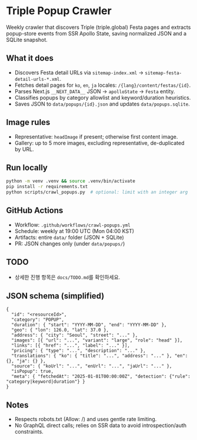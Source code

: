 # Triple Popup Crawler

Weekly crawler that discovers Triple (triple.global) Festa pages and extracts popup-store events from SSR Apollo State, saving normalized JSON and a SQLite snapshot.

## What it does
- Discovers Festa detail URLs via `sitemap-index.xml` → `sitemap-festa-detail-urls-*.xml`.
- Fetches detail pages for `ko`, `en`, `ja` locales: `/{lang}/content/festas/{id}`.
- Parses Next.js `__NEXT_DATA__` JSON → `apolloState` → `Festa` entity.
- Classifies popups by category allowlist and keyword/duration heuristics.
- Saves JSON to `data/popups/{id}.json` and updates `data/popups.sqlite`.

## Image rules
- Representative: `headImage` if present; otherwise first content image.
- Gallery: up to 5 more images, excluding representative, de-duplicated by URL.

## Run locally
```bash
python -m venv .venv && source .venv/bin/activate
pip install -r requirements.txt
python scripts/crawl_popups.py  # optional: limit with an integer arg
```

## GitHub Actions
- Workflow: `.github/workflows/crawl-popups.yml`
- Schedule: weekly at 19:00 UTC (Mon 04:00 KST)
- Artifacts: entire `data/` folder (JSON + SQLite)
- PR: JSON changes only (under `data/popups/`)

## TODO
- 상세한 진행 항목은 `docs/TODO.md`를 확인하세요.

## JSON schema (simplified)
```jsonc
{
  "id": "<resourceId>",
  "category": "POPUP",
  "duration": { "start": "YYYY-MM-DD", "end": "YYYY-MM-DD" },
  "geo": { "lon": 126.0, "lat": 37.0 },
  "address": { "city": "Seoul", "street": "..." },
  "images": [{ "url": "...", "variant": "large", "role": "head" }],
  "links": [{ "href": "...", "label": "..." }],
  "pricing": { "type": "...", "description": "..." },
  "translations": { "ko": { "title": "...", "address": "..." }, "en": {}, "ja": {} },
  "source": { "koUrl": "...", "enUrl": "...", "jaUrl": "..." },
  "isPopup": true,
  "meta": { "fetchedAt": "2025-01-01T00:00:00Z", "detection": {"rule": "category|keyword|duration"} }
}
```

## Notes
- Respects robots.txt (Allow: /) and uses gentle rate limiting.
- No GraphQL direct calls; relies on SSR data to avoid introspection/auth constraints.
